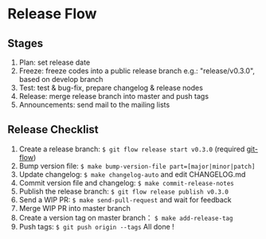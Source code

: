 # Release Flow

## Stages

1. Plan: set release date
2. Freeze: freeze codes into a public release branch e.g.: "release/v0.3.0", based on develop branch
3. Test: test & bug-fix, prepare changelog & release nodes
4. Release: merge release branch into master and push tags
5. Announcements: send mail to the mailing lists

## Release Checklist

1. Create a release branch: `$ git flow release start v0.3.0` (required [git-flow](https://github.com/nviE/gitflow/wiki/Installation))
2. Bump version file: `$ make bump-version-file part=[major|minor|patch]`
3. Update changelog: `$ make changelog-auto` and edit CHANGELOG.md
4. Commit version file and changelog: `$ make commit-release-notes`
5. Publish the release branch: `$ git flow release publish v0.3.0`
6. Send a WIP PR: `$ make send-pull-request` and wait for feedback
7. Merge WIP PR into master branch
8. Create a version tag on master branch： `$ make add-release-tag`
9. Push tags: `$ git push origin --tags`
All done !
